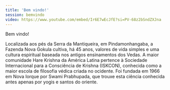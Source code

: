 ```yaml
---
title: 'Bem vindo!'
session: bemvindo
video: https://www.youtube.com/embed/Ir6E7wEcJfE?si=PV-68z2bSndZXJna
---
```

Bem vindo!

Localizada aos pés da Serra da Mantiqueira, em Pindamonhangaba, a Fazenda Nova Gokula cultiva, há 45 anos, valores de vida simples e uma cultura espiritual baseada nos antigos ensinamentos dos Vedas. A maior comunidade Hare Krishna da América Latina pertence à Sociedade Internacional para a Consciência de Krishna (ISKCON), conhecida como a maior escola de filosofia védica criada no ocidente. Foi fundada em 1966 em Nova Iorque por Swami Prabhupada, que trouxe esta ciência conhecida antes apenas por yogis e santos do oriente.